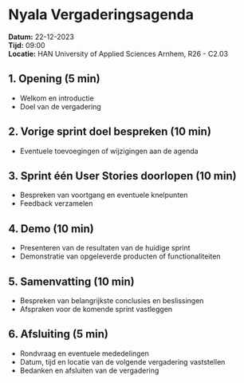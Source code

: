 # Nyala Vergaderingsagenda

**Datum:** 22-12-2023  
**Tijd:** 09:00  
**Locatie:** HAN University of Applied Sciences Arnhem, R26 - C2.03

## 1. Opening (5 min)
   - Welkom en introductie
   - Doel van de vergadering

## 2. Vorige sprint doel bespreken (10 min)
   - Eventuele toevoegingen of wijzigingen aan de agenda

## 3. Sprint één User Stories doorlopen (10 min)
   - Bespreken van voortgang en eventuele knelpunten
   - Feedback verzamelen

## 4. Demo (10 min)
   - Presenteren van de resultaten van de huidige sprint
   - Demonstratie van opgeleverde producten of functionaliteiten

## 5. Samenvatting (10 min)
   - Bespreken van belangrijkste conclusies en beslissingen
   - Afspraken voor de komende sprint vastleggen

## 6. Afsluiting (5 min)
   - Rondvraag en eventuele mededelingen
   - Datum, tijd en locatie van de volgende vergadering vaststellen
   - Bedanken en afsluiten van de vergadering
